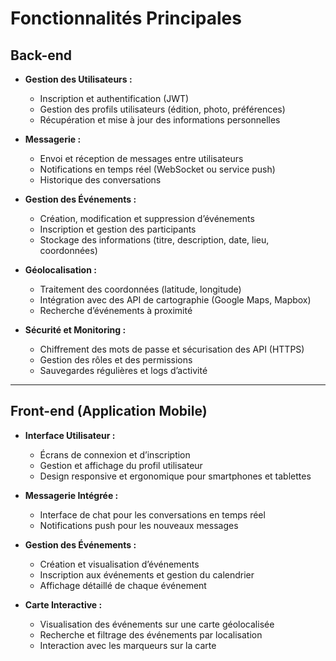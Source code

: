 # Fonctionnalités Principales

## Back-end

- **Gestion des Utilisateurs :**
    - Inscription et authentification (JWT)
    - Gestion des profils utilisateurs (édition, photo, préférences)
    - Récupération et mise à jour des informations personnelles

- **Messagerie :**
    - Envoi et réception de messages entre utilisateurs
    - Notifications en temps réel (WebSocket ou service push)
    - Historique des conversations

- **Gestion des Événements :**
    - Création, modification et suppression d’événements
    - Inscription et gestion des participants
    - Stockage des informations (titre, description, date, lieu, coordonnées)

- **Géolocalisation :**
    - Traitement des coordonnées (latitude, longitude)
    - Intégration avec des API de cartographie (Google Maps, Mapbox)
    - Recherche d’événements à proximité

- **Sécurité et Monitoring :**
    - Chiffrement des mots de passe et sécurisation des API (HTTPS)
    - Gestion des rôles et des permissions
    - Sauvegardes régulières et logs d’activité

---

## Front-end (Application Mobile)

- **Interface Utilisateur :**
    - Écrans de connexion et d’inscription
    - Gestion et affichage du profil utilisateur
    - Design responsive et ergonomique pour smartphones et tablettes

- **Messagerie Intégrée :**
    - Interface de chat pour les conversations en temps réel
    - Notifications push pour les nouveaux messages

- **Gestion des Événements :**
    - Création et visualisation d’événements
    - Inscription aux événements et gestion du calendrier
    - Affichage détaillé de chaque événement

- **Carte Interactive :**
    - Visualisation des événements sur une carte géolocalisée
    - Recherche et filtrage des événements par localisation
    - Interaction avec les marqueurs sur la carte
